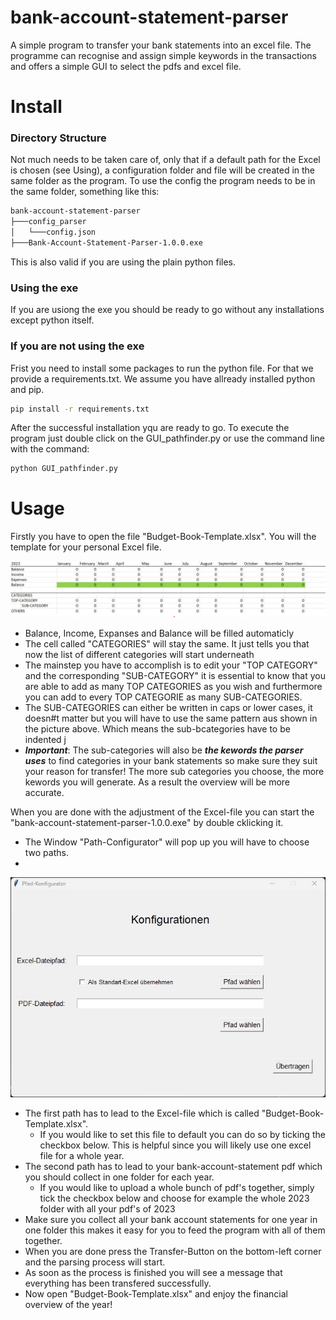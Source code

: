 # bank-account-statement-parser
A simple program to transfer your bank statements into an excel file. The programme can recognise and assign simple keywords in the transactions and offers a simple GUI to select the pdfs and excel file. 


# Install
### Directory Structure
Not much needs to be taken care of, only that if a default path for the Excel is chosen (see Using), a configuration folder and file will be created in the same folder as the program. To use the config the program needs to be in the same folder, something like this:
```bash
bank-account-statement-parser
├───config_parser
│   └───config.json
├───Bank-Account-Statement-Parser-1.0.0.exe
```
This is also valid if you are using the plain python files.

### Using the exe
If you are usiong the exe you should be ready to go without any installations except python itself.

### If you are not using the exe
Frist you need to install some packages to run the python file. For that we provide a requirements.txt. We assume you have allready installed python and pip.
```bash
pip install -r requirements.txt
```
After the successful installation yqu are ready to go. To execute the program just double click on the GUI_pathfinder.py or use the command line with the command:
```bash
python GUI_pathfinder.py
```


# Usage
Firstly you have to open the file "Budget-Book-Template.xlsx". You will the template for your personal Excel file.

![](images/excel.jpg)

- Balance, Income, Expanses and Balance will be filled automaticly
- The cell called "CATEGORIES" will stay the same. It just tells you that now the list of different categories will start underneath
- The mainstep you have to accomplish is to edit your "TOP CATEGORY" and the corresponding "SUB-CATEGORY" it is essential to know that you are able to add as many TOP CATEGORIES as you wish and furthermore you can add to every TOP CATEGORIE as many SUB-CATEGORIES.
- The SUB-CATEGORIES can either be written in caps or lower cases, it doesn#t matter but you will have to use the same pattern aus shown in the picture above. Which means the sub-bcategories have to be indented j
- ***Important***: The sub-categories will also be ***the kewords the parser uses*** to find categories in your bank statements so make sure they suit your reason for transfer! The more sub categories you choose, the more kewords you will generate. As a result the overview will be more accurate.

When you are done with the adjustment of the Excel-file you can start the "bank-account-statement-parser-1.0.0.exe" by double cklicking it.
- The Window "Path-Configurator" will pop up you will have to choose two paths.
- 
![](images/simple_gui.jpg)

- The first path has to lead to the Excel-file which is called "Budget-Book-Template.xlsx".
    - If you would like to set this file to default you can do so by ticking the checkbox below. This is helpful since you will likely use one excel file for a whole year.
- The second path has to lead to your bank-account-statement pdf which you should collect in one folder for each year.
    - If you would like to upload a whole bunch of pdf's together, simply tick the checkbox below and choose for example the whole 2023 folder with all your pdf's of 2023
- Make sure you collect all your bank account statements for one year in one folder this makes it easy for you to feed the program with all of them together.
- When you are done press the Transfer-Button on the bottom-left corner and the parsing process will start.
- As soon as the process is finished you will see a message that everything has been transfered successfully.
- Now open "Budget-Book-Template.xlsx" and enjoy the financial overview of the year!
